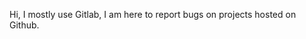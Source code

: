 Hi,
I mostly use Gitlab, I am here to report bugs on projects hosted on Github.

<!---
- 👋 Hi, I’m @cyanescent
- 👀 I’m interested in ...
- 🌱 I’m currently learning ...
- 💞️ I’m looking to collaborate on ...
- 📫 How to reach me ...
- 😄 Pronouns: ...
- ⚡ Fun fact: ...
--->

<!---
cyanescent/cyanescent is a ✨ special ✨ repository because its `README.md` (this file) appears on your GitHub profile.
You can click the Preview link to take a look at your changes.
--->
